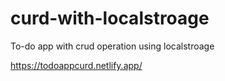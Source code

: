 # curd-with-localstroage
To-do app with  crud operation using localstroage 

https://todoappcurd.netlify.app/

